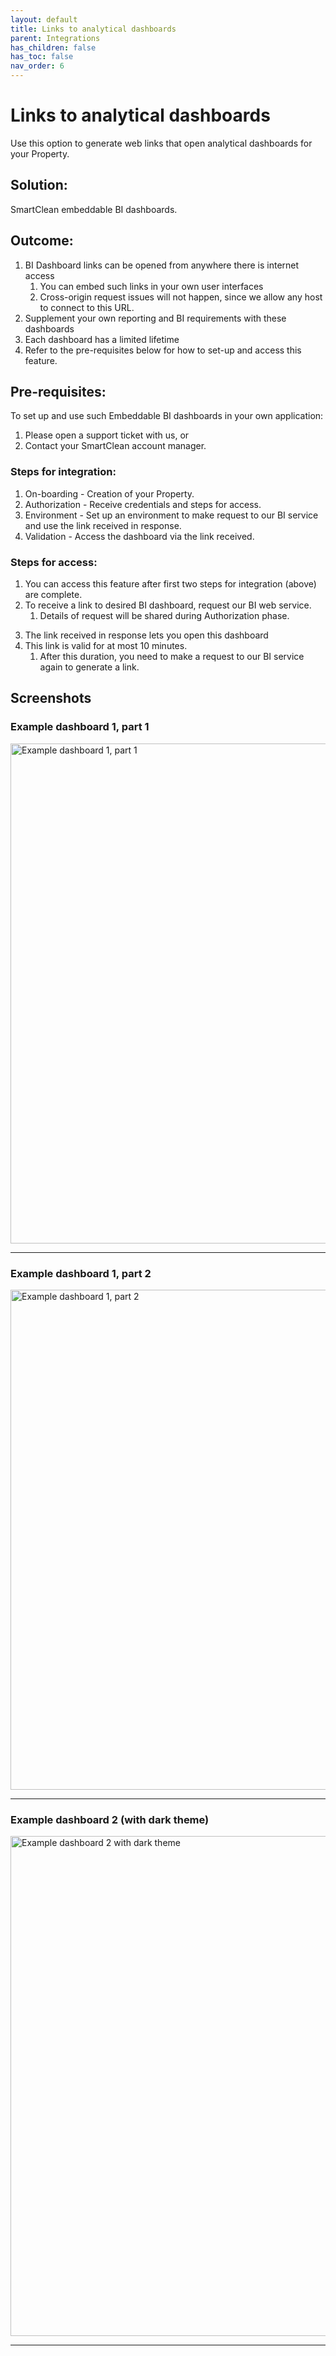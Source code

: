 ```yaml
---
layout: default
title: Links to analytical dashboards
parent: Integrations
has_children: false
has_toc: false
nav_order: 6
---
```


# Links to analytical dashboards
Use this option to generate web links that open analytical dashboards for your Property.

## Solution:
SmartClean embeddable BI dashboards.

## Outcome:
1. BI Dashboard links can be opened from anywhere there is internet access 
   1. You can embed such links in your own user interfaces
   2. Cross-origin request issues will not happen, since we allow any host to connect to this URL.
2. Supplement your own reporting and BI requirements with these dashboards 
3. Each dashboard has a limited lifetime 
4. Refer to the pre-requisites below for how to set-up and access this feature.

## Pre-requisites:

To set up and use such Embeddable BI dashboards in your own application:
1. Please open a support ticket with us, or
2. Contact your SmartClean account manager.

### Steps for integration:
1. On-boarding - Creation of your Property.
2. Authorization - Receive credentials and steps for access.
3. Environment - Set up an environment to make request to our BI service and use the link received in response.
4. Validation - Access the dashboard via the link received.

### Steps for access:
1. You can access this feature after first two steps for integration (above) are complete.
2. To receive a link to desired BI dashboard, request our BI web service.
   1. Details of request will be shared during Authorization phase.

[comment]: <> (   1. Alternatively, use our SDK for Java or Python to make this request)

[comment]: <> (This request needs to be updated and refined before being added to SDK)

[comment]: <> (For users this will rather go in API docs - i.e., Activate this API and fulfil the quota for access)

3. The link received in response lets you open this dashboard
4. This link is valid for at most 10 minutes. 
   1. After this duration, you need to make a request to our BI service again to generate a link.

## Screenshots

### Example dashboard 1, part 1
<img alt="Example dashboard 1, part 1" src="https://www.smartclean.io/matrix/images/BI/biEmbeddedExample1.png" width="800"/>

---

### Example dashboard 1, part 2
<img alt="Example dashboard 1, part 2" src="https://www.smartclean.io/matrix/images/BI/biEmbeddedExample2.png" width="800"/>

---

### Example dashboard 2 (with dark theme)
<img alt="Example dashboard 2 with dark theme" src="https://www.smartclean.io/matrix/images/BI/biEmbeddedExample3.png" width="800"/>

---
